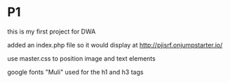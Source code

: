 # P1

this is my first project for DWA

added an index.php file so it would display at http://pjisrf.onjumpstarter.io/

use master.css to position image and text elements

google fonts "Muli" used for the h1 and h3 tags
